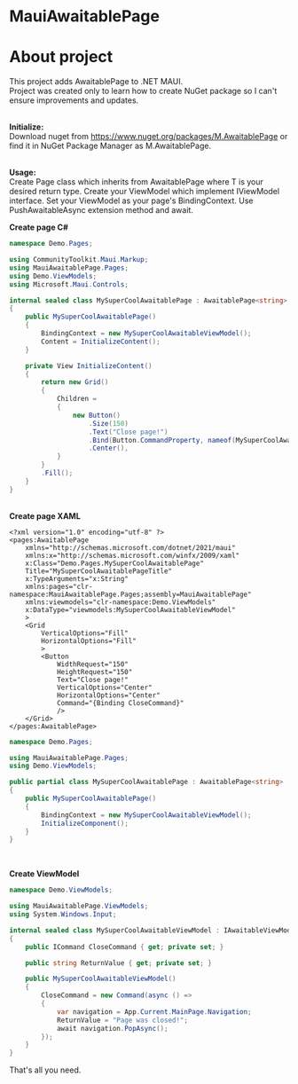 # MauiAwaitablePage

  <h1>About project</h1>
This project adds AwaitablePage to .NET MAUI. <br>
Project was created only to learn how to create NuGet package so I can't ensure improvements and updates.<br><br>

  <b>Initialize:</b><br>
Download nuget from https://www.nuget.org/packages/M.AwaitablePage or find it in NuGet Package Manager as M.AwaitablePage.<br><br>

  <b>Usage:</b><br>
Create Page class which inherits from AwaitablePage<T> where T is your desired return type. Create your ViewModel which implement IViewModel interface. Set your ViewModel as your page's BindingContext. Use PushAwaitableAsync<T> extension method and await.

  <b>Create page C#</b><br>
```C#
namespace Demo.Pages;

using CommunityToolkit.Maui.Markup;
using MauiAwaitablePage.Pages;
using Demo.ViewModels;
using Microsoft.Maui.Controls;

internal sealed class MySuperCoolAwaitablePage : AwaitablePage<string>
{
    public MySuperCoolAwaitablePage()
    {
        BindingContext = new MySuperCoolAwaitableViewModel();
        Content = InitializeContent();
    }

    private View InitializeContent()
    {
        return new Grid()
        {
            Children =
            {
                new Button()
                    .Size(150)
                    .Text("Close page!")
                    .Bind(Button.CommandProperty, nameof(MySuperCoolAwaitableViewModel.CloseCommand))
                    .Center(),
            }
        }
        .Fill();
    }
}
```
<br>
  <b>Create page XAML</b><br>  
  
```XAML 
<?xml version="1.0" encoding="utf-8" ?>
<pages:AwaitablePage
    xmlns="http://schemas.microsoft.com/dotnet/2021/maui"
    xmlns:x="http://schemas.microsoft.com/winfx/2009/xaml"
    x:Class="Demo.Pages.MySuperCoolAwaitablePage"
    Title="MySuperCoolAwaitablePageTitle"
    x:TypeArguments="x:String"
    xmlns:pages="clr-namespace:MauiAwaitablePage.Pages;assembly=MauiAwaitablePage"
    xmlns:viewmodels="clr-namespace:Demo.ViewModels"
    x:DataType="viewmodels:MySuperCoolAwaitableViewModel"
    >
    <Grid
        VerticalOptions="Fill"
        HorizontalOptions="Fill"
        >
        <Button 
            WidthRequest="150"
            HeightRequest="150"
            Text="Close page!"
            VerticalOptions="Center"
            HorizontalOptions="Center"
            Command="{Binding CloseCommand}"
            />
    </Grid>
</pages:AwaitablePage>
```
  
```C#
namespace Demo.Pages;

using MauiAwaitablePage.Pages;
using Demo.ViewModels;

public partial class MySuperCoolAwaitablePage : AwaitablePage<string>
{
    public MySuperCoolAwaitablePage()
    {
        BindingContext = new MySuperCoolAwaitableViewModel();
        InitializeComponent();
    }
}
```
<br>

  <b>Create ViewModel</b><br>
```C#
namespace Demo.ViewModels;

using MauiAwaitablePage.ViewModels;
using System.Windows.Input;

internal sealed class MySuperCoolAwaitableViewModel : IAwaitableViewModel<string>
{
    public ICommand CloseCommand { get; private set; }

    public string ReturnValue { get; private set; }

    public MySuperCoolAwaitableViewModel()
    {
        CloseCommand = new Command(async () =>
        {
            var navigation = App.Current.MainPage.Navigation;
            ReturnValue = "Page was closed!";
            await navigation.PopAsync();
        });
    }
}
```
That's all you need.
